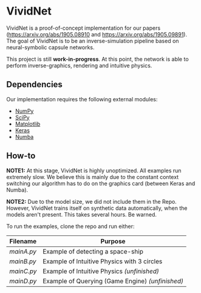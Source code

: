 # VividNet

VividNet is a proof-of-concept implementation for our papers (https://arxiv.org/abs/1905.08910 and https://arxiv.org/abs/1905.09891). The goal of VividNet is to be an inverse-simulation pipeline based on neural-symbolic capsule networks. 

This project is still **work-in-progress**. At this point, the network is able to perform inverse-graphics, rendering and intuitive physics.

## Dependencies

Our implementation requires the following external modules:
  - [NumPy](https://www.numpy.org/)
  - [SciPy](https://www.scipy.org/)
  - [Matplotlib](https://matplotlib.org/)
  - [Keras](https://keras.io/)
  - [Numba](https://numba.pydata.org/)

## How-to

**NOTE1:** At this stage, VividNet is highly unoptimized. All examples run extremely slow. We believe this is mainly due to the constant context switching our algorithm has to do on the graphics card (between Keras and Numba).

**NOTE2:** Due to the model size, we did not include them in the Repo. However, VividNet trains itself on synthetic data automatically, when the models aren't present. This takes several hours. Be warned.

To run the examples, clone the repo and run either:

| Filename | Purpose |
| ------ | ------ |
| *mainA.py* | Example of detecting a space-ship |
| *mainB.py* | Example of Intuitive Physics with 3 circles |
| *mainC.py* | Example of Intuitive Physics *(unfinished)*|
| *mainD.py* | Example of Querying (Game Engine) *(unfinished)*|

